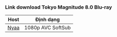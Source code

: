 ### **Link download Tokyo Magnitude 8.0 Blu-ray**

| Host          | Định dạng          |
| ------------- |:------------------:|
| [Nyaa](https://nyaa.si/view/2011132)      | 1080p AVC SoftSub |
